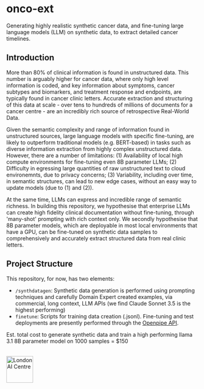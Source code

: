 # onco-ext
Generating highly realistic synthetic cancer data, and fine-tuning large language models (LLM) on synthetic data, to extract detailed cancer timelines.

## Introduction
More than 80% of clinical information is found in unstructured data. This number is arguably higher for cancer data, where only high level information is coded, and key information about symptoms, cancer subtypes and biomarkers, and treatment response and endpoints, are typically found in cancer clinic letters. Accurate extraction and structuring of this data at scale - over tens to hundreds of millions of documents for a cancer centre - are an incredibly rich source of retrospective Real-World Data.

Given the semantic complexity and range of information found in unstructured sources, large language models with specific fine-tuning, are likely to outperform traditional models (e.g. BERT-based) in tasks such as diverse information extraction from highly complex unstructured data. However, there are a number of limitations:
(1) Availability of local high compute environments for fine-tuning even 8B parameter LLMs;
(2) Difficulty in egressing large quantities of raw unstructured text to cloud environemnts, due to privacy concerns;
(3) Variability, including over time, in semantic structures, can lead to new edge cases, without an easy way to update models (due to (1) and (2)).

At the same time, LLMs can express and incredible range of semantic richness. In building this repository, we hypothesise that enterprise LLMs can create high fidelity clinical documentation without fine-tuning, through 'many-shot' prompting with rich context only. We secondly hypothesise that 8B parameter models, which are deployable in most local environments that have a GPU, can be fine-tuned on synthetic data samples to comprehensively and accurately extract structured data from real clinic letters.

## Project Structure
This repository, for now, has two elements:
* ```/synthdatagen```: Synthetic data generation is performed using prompting techniques and carefully Domain Expert created examples, via commercial, long context, LLM APIs (we find Claude Sonnet 3.5 is the highest performing)
* ```finetune```: Scripts for training data creation (.jsonl). Fine-tuning and test deployments are presently performed through the [Openpipe API](https://openpipe.ai/).

Est. total cost to generate synthetic data and train a high performing llama 3.1 8B parameter model on 1000 samples = $150

<br>
<a href="https://www.aicentre.co.uk/"><img src="https://openhealthhub.org/uploads/default/original/1X/3494038bee19363220a0f498ea780ce17a202e4d.gif" alt="London AI Centre" title="" height="70" /></a>